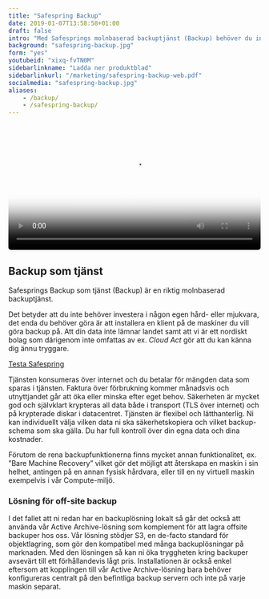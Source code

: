 ```yaml
---
title: "Safespring Backup"
date: 2019-01-07T13:58:58+01:00
draft: false
intro: "Med Safesprings molnbaserad backuptjänst (Backup) behöver du inte investera i egen hård- eller mjukvara. Betala bara för mängden data som sparas i tjänsten!"
background: "safespring-backup.jpg"
form: "yes"
youtubeid: "xixq-fvTN0M"
sidebarlinkname: "Ladda ner produktblad"
sidebarlinkurl: "/marketing/safespring-backup-web.pdf"
socialmedia: "safespring-backup.jpg"
aliases:
    - /backup/
    - /safespring-backup/
---
```


<video poster="/tjanster/images/safespring_backup.jpg" width="100%" style="border-radius: 5px;" controls="true">
<source type="video/mp4" src="/tjanster/images/safespring_backup.mp4">
<track src="/tjanster/images/safespring_backup.vtt" kind="subtitles" srclang="sv" label="Svenska" default>
</video>


## Backup som tjänst

<div class="ingress"><p>Safesprings Backup som tjänst (Backup) är en riktig molnbaserad backuptjänst.</p></div>

Det betyder att du inte behöver investera i någon egen hård- eller mjukvara, det enda du behöver göra är att installera en klient på de maskiner du vill göra backup på. Att din data inte lämnar landet samt att vi är ett nordiskt bolag som därigenom inte omfattas av ex. *Cloud Act* gör att du kan känna dig ännu tryggare.

<a href="#testa-safespring" id="text-button">Testa Safespring</a>

Tjänsten konsumeras över internet och du betalar för mängden data som sparas i tjänsten. Faktura över förbrukning kommer månadsvis och utnyttjandet går att öka eller minska efter eget behov. Säkerheten är mycket god och självklart krypteras all data både i transport (TLS över internet) och på krypterade diskar i datacentret.
Tjänsten är flexibel och lätthanterlig. Ni kan individuellt välja vilken data ni ska säkerhetskopiera och vilket backup-schema som ska gälla. Du har full kontroll över din egna data och dina kostnader.

Förutom de rena backupfunktionerna finns mycket annan funktionalitet, ex. ”Bare Machine Recovery” vilket gör det möjligt att återskapa en maskin i sin helhet, antingen på en annan fysisk hårdvara, eller till en ny virtuell maskin exempelvis i vår Compute-miljö.

### Lösning för off-site backup
I det fallet att ni redan har en backuplösning lokalt så går det också att använda vår Active Archive-lösning som komplement för att lagra offsite backuper hos oss. Vår lösning stödjer S3, en de-facto standard för objektlagring, som gör den kompatibel med många backuplösningar på marknaden. Med den lösningen så kan ni öka tryggheten kring backuper avsevärt till ett förhållandevis lågt pris. Installationen är också enkel eftersom att kopplingen till vår Active Archive-lösning bara behöver konfigureras centralt på den befintliga backup servern och inte på varje maskin separat.
